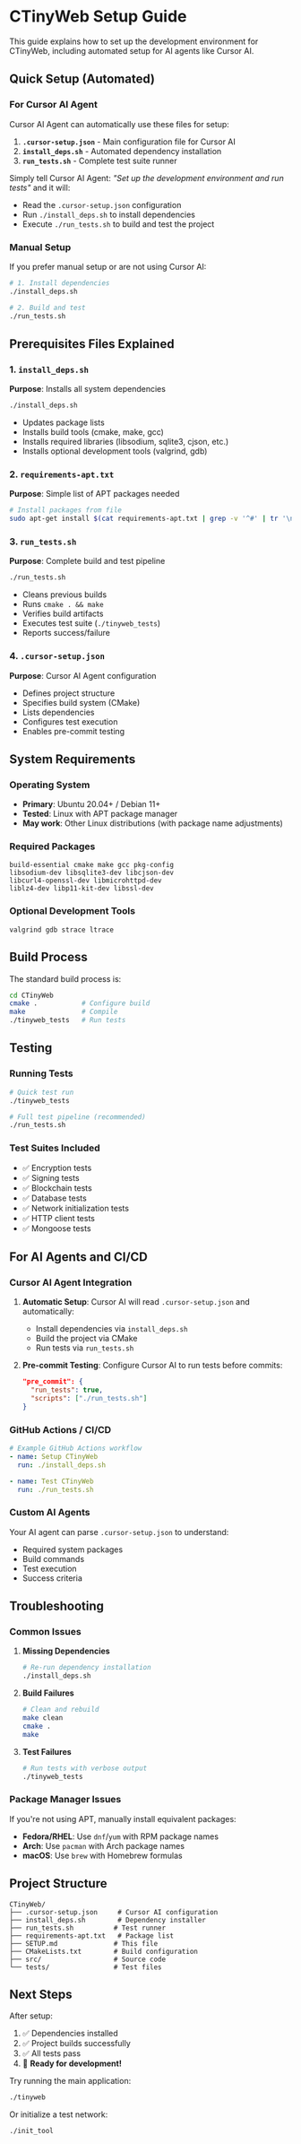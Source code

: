 # CTinyWeb Setup Guide

This guide explains how to set up the development environment for CTinyWeb, including automated setup for AI agents like Cursor AI.

## Quick Setup (Automated)

### For Cursor AI Agent

Cursor AI Agent can automatically use these files for setup:

1. **`.cursor-setup.json`** - Main configuration file for Cursor AI
2. **`install_deps.sh`** - Automated dependency installation
3. **`run_tests.sh`** - Complete test suite runner

Simply tell Cursor AI Agent: *"Set up the development environment and run tests"* and it will:
- Read the `.cursor-setup.json` configuration
- Run `./install_deps.sh` to install dependencies
- Execute `./run_tests.sh` to build and test the project

### Manual Setup

If you prefer manual setup or are not using Cursor AI:

```bash
# 1. Install dependencies
./install_deps.sh

# 2. Build and test
./run_tests.sh
```

## Prerequisites Files Explained

### 1. `install_deps.sh` 
**Purpose**: Installs all system dependencies
```bash
./install_deps.sh
```
- Updates package lists
- Installs build tools (cmake, make, gcc)
- Installs required libraries (libsodium, sqlite3, cjson, etc.)
- Installs optional development tools (valgrind, gdb)

### 2. `requirements-apt.txt`
**Purpose**: Simple list of APT packages needed
```bash
# Install packages from file
sudo apt-get install $(cat requirements-apt.txt | grep -v '^#' | tr '\n' ' ')
```

### 3. `run_tests.sh`
**Purpose**: Complete build and test pipeline
```bash
./run_tests.sh
```
- Cleans previous builds
- Runs `cmake . && make`
- Verifies build artifacts
- Executes test suite (`./tinyweb_tests`)
- Reports success/failure

### 4. `.cursor-setup.json`
**Purpose**: Cursor AI Agent configuration
- Defines project structure
- Specifies build system (CMake)
- Lists dependencies
- Configures test execution
- Enables pre-commit testing

## System Requirements

### Operating System
- **Primary**: Ubuntu 20.04+ / Debian 11+
- **Tested**: Linux with APT package manager
- **May work**: Other Linux distributions (with package name adjustments)

### Required Packages
```
build-essential cmake make gcc pkg-config
libsodium-dev libsqlite3-dev libcjson-dev
libcurl4-openssl-dev libmicrohttpd-dev
liblz4-dev libp11-kit-dev libssl-dev
```

### Optional Development Tools
```
valgrind gdb strace ltrace
```

## Build Process

The standard build process is:
```bash
cd CTinyWeb
cmake .           # Configure build
make              # Compile
./tinyweb_tests   # Run tests
```

## Testing

### Running Tests
```bash
# Quick test run
./tinyweb_tests

# Full test pipeline (recommended)
./run_tests.sh
```

### Test Suites Included
- ✅ Encryption tests
- ✅ Signing tests  
- ✅ Blockchain tests
- ✅ Database tests
- ✅ Network initialization tests
- ✅ HTTP client tests
- ✅ Mongoose tests

## For AI Agents and CI/CD

### Cursor AI Agent Integration

1. **Automatic Setup**: Cursor AI will read `.cursor-setup.json` and automatically:
   - Install dependencies via `install_deps.sh`
   - Build the project via CMake
   - Run tests via `run_tests.sh`

2. **Pre-commit Testing**: Configure Cursor AI to run tests before commits:
   ```json
   "pre_commit": {
     "run_tests": true,
     "scripts": ["./run_tests.sh"]
   }
   ```

### GitHub Actions / CI/CD

```yaml
# Example GitHub Actions workflow
- name: Setup CTinyWeb
  run: ./install_deps.sh

- name: Test CTinyWeb  
  run: ./run_tests.sh
```

### Custom AI Agents

Your AI agent can parse `.cursor-setup.json` to understand:
- Required system packages
- Build commands
- Test execution
- Success criteria

## Troubleshooting

### Common Issues

1. **Missing Dependencies**
   ```bash
   # Re-run dependency installation
   ./install_deps.sh
   ```

2. **Build Failures**
   ```bash
   # Clean and rebuild
   make clean
   cmake .
   make
   ```

3. **Test Failures**
   ```bash
   # Run tests with verbose output
   ./tinyweb_tests
   ```

### Package Manager Issues

If you're not using APT, manually install equivalent packages:
- **Fedora/RHEL**: Use `dnf`/`yum` with RPM package names
- **Arch**: Use `pacman` with Arch package names
- **macOS**: Use `brew` with Homebrew formulas

## Project Structure

```
CTinyWeb/
├── .cursor-setup.json     # Cursor AI configuration
├── install_deps.sh        # Dependency installer
├── run_tests.sh          # Test runner
├── requirements-apt.txt   # Package list
├── SETUP.md              # This file
├── CMakeLists.txt        # Build configuration
├── src/                  # Source code
└── tests/                # Test files
```

## Next Steps

After setup:
1. ✅ Dependencies installed
2. ✅ Project builds successfully  
3. ✅ All tests pass
4. 🚀 **Ready for development!**

Try running the main application:
```bash
./tinyweb
```

Or initialize a test network:
```bash
./init_tool
``` 